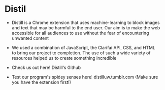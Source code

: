 # Distil

* Distill is a Chrome extension that uses machine-learning to block images and text that may be harmful to the end user. Our aim is to make the web accessible for all audiences to use without the fear of encountering unwanted content

* We used a combination of JavaScript, the Clarifai API, CSS, and HTML to bring our project to completion. The use of such a wide variety of resources helped us to create something incredible

* Check us out here! Distill's Github

* Test our program's spidey senses here! distilluw.tumblr.com (Make sure you have the extension first!)
